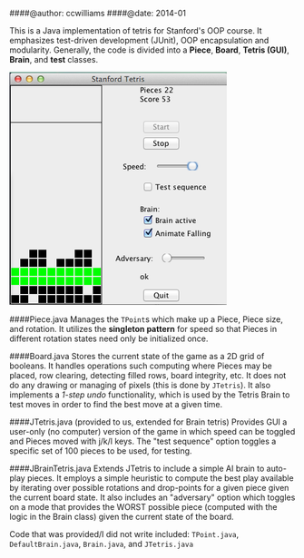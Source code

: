 ####@author: ccwilliams
####@date:   2014-01

This is a Java implementation of tetris for Stanford's OOP course. It emphasizes
test-driven development (JUnit), OOP encapsulation and modularity. Generally, the 
code is divided into a **Piece**, **Board**, **Tetris (GUI)**, **Brain**, and
**test** classes. 

![Brain tetris](./JBrainTetris.png)

####Piece.java
Manages the `TPoint`s which make up a Piece, Piece size, and 
rotation. It utilizes the **singleton pattern** for speed so that Pieces in
different rotation states need only be initialized once.

####Board.java
Stores the current state of the game as a 2D grid of booleans.
It handles operations such computing where Pieces may be placed, row clearing,
detecting filled rows, board integrity, etc. It does not do any drawing or managing of pixels
(this is done by `JTetris`). 
It also implements a *1-step undo* functionality, which is used by the Tetris 
Brain to test moves in order to find the best move at a given time. 

####JTetris.java (provided to us, extended for Brain tetris)
Provides GUI a user-only (no computer) version of the game in which
speed can be toggled and Pieces moved with j/k/l keys. The "test sequence"
option toggles a specific set of 100 pieces to be used, for testing.

####JBrainTetris.java
Extends JTetris to include a simple AI brain to auto-play pieces. 
It employs a simple heuristic to compute the best play available by iterating
over possible rotations and drop-points for a given piece given the current
board state. It also includes an "adversary" option which toggles on a mode 
that provides the WORST possible piece (computed with the logic in the 
Brain class) given the current state of the board.

Code that was provided/I did not write included: `TPoint.java`, `DefaultBrain.java`, 
`Brain.java`, and `JTetris.java`
